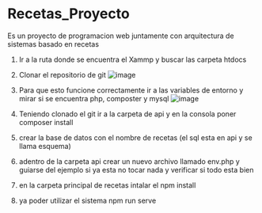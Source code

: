 # Recetas_Proyecto
Es un proyecto de programacion web juntamente con arquitectura de sistemas basado en recetas

1. Ir a la ruta donde se encuentra el Xammp y buscar las carpeta htdocs
2. Clonar el repositorio de git
![image](https://github.com/WilverEmilio/Recetas_Proyecto/assets/125522983/1f6f455e-b9e7-4040-9f02-acc63e4f91b3)
3. Para que esto funcione correctamente ir a las variables de entorno y mirar si se encuentra php, composter y mysql ![image](https://github.com/WilverEmilio/Recetas_Proyecto/assets/125522983/2ab06d1b-8dac-4013-a55a-8a87d7376876)

5. Teniendo clonado el git ir a la carpeta de api y en la consola poner composer install
6. crear la base de datos con el nombre de recetas (el sql esta en api y se llama esquema)
7. adentro de la carpeta api crear un nuevo archivo llamado env.php y guiarse del ejemplo si ya esta no tocar nada y verificar si todo esta bien
8. en la carpeta principal de recetas intalar el npm install
9. ya poder utilizar el sistema npm run serve
